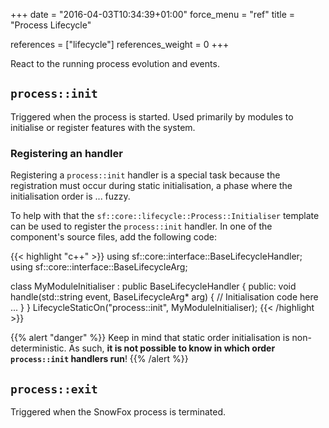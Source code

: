 +++
date = "2016-04-03T10:34:39+01:00"
force_menu = "ref"
title = "Process Lifecycle"

references = ["lifecycle"]
references_weight = 0
+++

React to the running process evolution and events.
<!--more-->

`process::init`
---------------
Triggered when the process is started.
Used primarily by modules to initialise or register features with the system.

### Registering an handler
Registering a `process::init` handler is a special task because the
registration must occur during static initialisation, a phase where
the initialisation order is ... fuzzy.

To help with that the `sf::core::lifecycle::Process::Initialiser`
template can be used to register the `process::init` handler.
In one of the component's source files, add the following code:

{{< highlight "c++" >}}
using sf::core::interface::BaseLifecycleHandler;
using sf::core::interface::BaseLifecycleArg;

class MyModuleInitialiser : public BaseLifecycleHandler {
 public:
  void handle(std::string event, BaseLifecycleArg* arg) {
    // Initialisation code here ...
  }
}
LifecycleStaticOn("process::init", MyModuleInitialiser);
{{< /highlight >}}

{{% alert "danger" %}}
Keep in mind that static order initialisation is non-deterministic.
As such,
**it is not possible to know in which order `process::init` handlers run**!
{{% /alert %}}


`process::exit`
--------------
Triggered when the SnowFox process is terminated.
